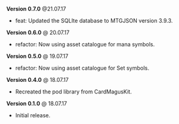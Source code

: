 **Version 0.7.0** @21.07.17

- feat: Updated the SQLIte database to MTGJSON version 3.9.3.

**Version 0.6.0** @ 20.07.17

- refactor: Now using asset catalogue for mana symbols.

**Version 0.5.0** @ 19.07.17

- refactor: Now using asset catalogue for Set symbols.

**Version 0.4.0** @ 18.07.17

- Recreated the pod library from CardMagusKit.

**Version 0.1.0** @ 18.07.17

- Initial release.
 
